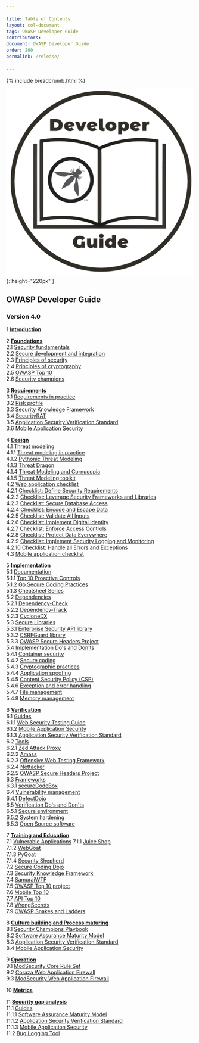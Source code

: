 ```yaml
---

title: Table of Contents
layout: col-document
tags: OWASP Developer Guide
contributors:
document: OWASP Developer Guide
order: 200
permalink: /release/

---
```


{% include breadcrumb.html %}

![Developer Guide](../assets/images/dg_logo.png "OWASP Developer Guide"){: height="220px" }

## OWASP Developer Guide

### Version 4.0

1 **[Introduction](03-introduction.md)**

2 **[Foundations](04-foundations/toc.md)**  
2.1 [Security fundamentals](04-foundations/01-security-fundamentals.md)  
2.2 [Secure development and integration](04-foundations/02-secure-development.md)  
2.3 [Principles of security](04-foundations/03-security-principles.md)  
2.4 [Principles of cryptography](04-foundations/04-crypto-principles.md)  
2.5 [OWASP Top 10](04-foundations/05-top-ten.md)  
2.6 [Security champions](04-foundations/06-security-champions.md)  

3 **[Requirements](05-requirements/toc.md)**  
3.1 [Requirements in practice](05-requirements/01-requirements.md)  
3.2 [Risk profile](05-requirements/02-risk.md)  
3.3 [Security Knowledge Framework](05-requirements/03-skf.md)  
3.4 [SecurityRAT](05-requirements/04-security-rat.md)  
3.5 [Application Security Verification Standard](05-requirements/05-asvs.md)  
3.6 [Mobile Application Security](05-requirements/06-mas.md)  

4 **[Design](06-design/toc.md)**  
4.1 [Threat modeling](06-design/01-threat-modeling/toc.md)  
4.1.1 [Threat modeling in practice](06-design/01-threat-modeling/01-threat-modeling.md)  
4.1.2 [Pythonic Threat Modeling](06-design/01-threat-modeling/02-pytm.md)  
4.1.3 [Threat Dragon](06-design/01-threat-modeling/03-threat-dragon.md)  
4.1.4 [Threat Modeling and Cornucopia](06-design/01-threat-modeling/04-cornucopia.md)  
4.1.5 [Threat Modeling toolkit](06-design/01-threat-modeling/05-toolkit.md)  
4.2 [Web application checklist](06-design/02-web-app-checklist/toc.md)  
4.2.1 [Checklist: Define Security Requirements](06-design/02-web-app-checklist/01-define-security-requirements.md)  
4.2.2 [Checklist: Leverage Security Frameworks and Libraries](06-design/02-web-app-checklist/02-frameworks-libraries.md)  
4.2.3 [Checklist: Secure Database Access](06-design/02-web-app-checklist/03-secure-database-access.md)  
4.2.4 [Checklist: Encode and Escape Data](06-design/02-web-app-checklist/04-encode-escape-data.md)  
4.2.5 [Checklist: Validate All Inputs](06-design/02-web-app-checklist/05-validate-inputs.md)  
4.2.6 [Checklist: Implement Digital Identity](06-design/02-web-app-checklist/06-digital-identity.md)  
4.2.7 [Checklist: Enforce Access Controls](06-design/02-web-app-checklist/07-access-controls.md)  
4.2.8 [Checklist: Protect Data Everywhere](06-design/02-web-app-checklist/08-protect-data.md)  
4.2.9 [Checklist: Implement Security Logging and Monitoring](06-design/02-web-app-checklist/09-logging-monitoring.md)  
4.2.10 [Checklist: Handle all Errors and Exceptions](06-design/02-web-app-checklist/10-handle-errors-exceptions.md)  
4.3 [Mobile application checklist](06-design/03-mas-checklist.md)  

5 **[Implementation](07-implementation/toc.md)**  
5.1 [Documentation](07-implementation/01-documentation/toc.md)  
5.1.1 [Top 10 Proactive Controls](07-implementation/01-documentation/01-proactive-controls.md)  
5.1.2 [Go Secure Coding Practices](07-implementation/01-documentation/02-go-scp.md)  
5.1.3 [Cheatsheet Series](07-implementation/01-documentation/03-cheatsheets.md)  
5.2 [Dependencies](07-implementation/02-dependencies/toc.md)  
5.2.1 [Dependency-Check](07-implementation/02-dependencies/01-dependency-check.md)  
5.2.2 [Dependency-Track](07-implementation/02-dependencies/02-dependency-track.md)  
5.2.3 [CycloneDX](07-implementation/02-dependencies/03-cyclonedx.md)  
5.3 [Secure Libraries](07-implementation/03-secure-libraries/toc.md)  
5.3.1 [Enterprise Security API library](07-implementation/03-secure-libraries/01-esapi.md)  
5.3.2 [CSRFGuard library](07-implementation/03-secure-libraries/02-csrf-guard.md)  
5.3.3 [OWASP Secure Headers Project](07-implementation/03-secure-libraries/03-secure-headers.md)  
5.4 [Implementation Do's and Don'ts](07-implementation/04-dos-donts/toc.md)  
5.4.1 [Container security](07-implementation/04-dos-donts/01-container-security.md)  
5.4.2 [Secure coding](07-implementation/04-dos-donts/02-secure-coding.md)  
5.4.3 [Cryptographic practices](07-implementation/04-dos-donts/03-cryptographic-practices.md)  
5.4.4 [Application spoofing](07-implementation/04-dos-donts/04-application-spoofing.md)  
5.4.5 [Content Security Policy (CSP)](07-implementation/04-dos-donts/05-content-security-policy.md)  
5.4.6 [Exception and error handling](07-implementation/04-dos-donts/06-exception-error-handling.md)  
5.4.7 [File management](07-implementation/04-dos-donts/07-file-management.md)  
5.4.8 [Memory management](07-implementation/04-dos-donts/08-memory-management.md)  

6 **[Verification](08-verification/toc.md)**  
6.1 [Guides](08-verification/01-guides/toc.md)  
6.1.1 [Web Security Testing Guide](08-verification/01-guides/01-wstg.md)  
6.1.2 [Mobile Application Security](08-verification/01-guides/02-mas.md)  
6.1.3 [Application Security Verification Standard](08-verification/01-guides/03-asvs.md)  
6.2 [Tools](08-verification/02-tools/toc.md)  
6.2.1 [Zed Attack Proxy](08-verification/02-tools/01-zap.md)  
6.2.2 [Amass](08-verification/02-tools/02-amass.md)  
6.2.3 [Offensive Web Testing Framework](08-verification/02-tools/03-owtf.md)  
6.2.4 [Nettacker](08-verification/02-tools/04-nettacker.md)  
6.2.5 [OWASP Secure Headers Project](08-verification/02-tools/05-secure-headers.md)  
6.3 [Frameworks](08-verification/03-frameworks/toc.md)  
6.3.1 [secureCodeBox](08-verification/03-frameworks/01-secure-codebox.md)  
6.4 [Vulnerability management](08-verification/04-vulnerability-management/toc.md)  
6.4.1 [DefectDojo](08-verification/04-vulnerability-management/01-defectdojo.md)  
6.5 [Verification Do's and Don'ts](08-verification/05-dos-donts/toc.md)  
6.5.1 [Secure environment](08-verification/05-dos-donts/01-secure-environment.md)  
6.5.2 [System hardening](08-verification/05-dos-donts/02-system-hardening.md)  
6.5.3 [Open Source software](08-verification/05-dos-donts/03-open-source-software.md)  

7 **[Training and Education](09-training-education/toc.md)**  
7.1 [Vulnerable Applications](09-training-education/01-vulnerable-apps/toc.md)
7.1.1 [Juice Shop](09-training-education/01-vulnerable-apps/01-juice-shop.md)  
7.1.2 [WebGoat](09-training-education/01-vulnerable-apps/02-webgoat.md)  
7.1.3 [PyGoat](09-training-education/01-vulnerable-apps/03-pygoat.md)  
7.1.4 [Security Shepherd](09-training-education/01-vulnerable-apps/04-security-shepherd.md)  
7.2 [Secure Coding Dojo](09-training-education/02-secure-coding-dojo.md)  
7.3 [Security Knowledge Framework](09-training-education/03-skf.md)  
7.4 [SamuraiWTF](09-training-education/04-samurai-wtf.md)  
7.5 [OWASP Top 10 project](09-training-education/05-top-ten.md)  
7.6 [Mobile Top 10](09-training-education/06-mobile-top-ten.md)  
7.7 [API Top 10](09-training-education/07-api-top-ten.md)  
7.8 [WrongSecrets](09-training-education/08-wrongsecrets.md)  
7.9 [OWASP Snakes and Ladders](09-training-education/09-snakes-ladders.md)  

8 **[Culture building and Process maturing](10-culture-building-process-maturing/toc.md)**  
8.1 [Security Champions Playbook](10-culture-building-process-maturing/01-security-champions-playbook.md)  
8.2 [Software Assurance Maturity Model](10-culture-building-process-maturing/02-samm.md)  
8.3 [Application Security Verification Standard](10-culture-building-process-maturing/03-asvs.md)  
8.4 [Mobile Application Security](10-culture-building-process-maturing/04-mas.md)  

9 **[Operation](11-operation/toc.md)**  
9.1 [ModSecurity Core Rule Set](11-operation/01-modsecurity-crs.md)  
9.2 [Coraza Web Application Firewall](11-operation/02-coraza.md)  
9.3 [ModSecurity Web Application Firewall](11-operation/03-modsecurity.md)  

10 **[Metrics](12-metrics/toc.md)**  

11 **[Security gap analysis](13-security-gap-analysis/01-guides/toc.md)**  
11.1 [Guides](13-security-gap-analysis/01-guides/toc.md)  
11.1.1 [Software Assurance Maturity Model](13-security-gap-analysis/01-guides/01-samm.md)  
11.1.2 [Application Security Verification Standard](13-security-gap-analysis/01-guides/02-asvs.md)  
11.1.3 [Mobile Application Security](13-security-gap-analysis/01-guides/03-mas.md)  
11.2 [Bug Logging Tool](13-security-gap-analysis/02-blt.md)  

